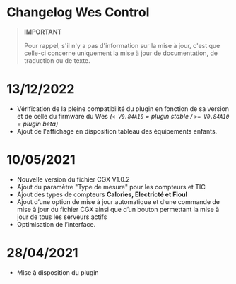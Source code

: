 # Changelog Wes Control

>**IMPORTANT**
>
>Pour rappel, s'il n'y a pas d'information sur la mise à jour, c'est que celle-ci concerne uniquement la mise à jour de documentation, de traduction ou de texte.

# 13/12/2022

- Vérification de la pleine compatibilité du plugin en fonction de sa version et de celle du firmware du Wes *(``< V0.84A10`` = plugin stable / ``>= V0.84A10`` = plugin beta)*
- Ajout de l'affichage en disposition tableau des équipements enfants.

# 10/05/2021

- Nouvelle version du fichier CGX V1.0.2
- Ajout du paramètre "Type de mesure" pour les compteurs et TIC
- Ajout des types de compteurs **Calories, Electricté et Fioul**
- Ajout d’une option de mise à jour automatique et d’une commande de mise à jour du fichier CGX ainsi que d’un bouton permettant la mise à jour de tous les serveurs actifs
- Optimisation de l’interface.

# 28/04/2021

- Mise à disposition du plugin
